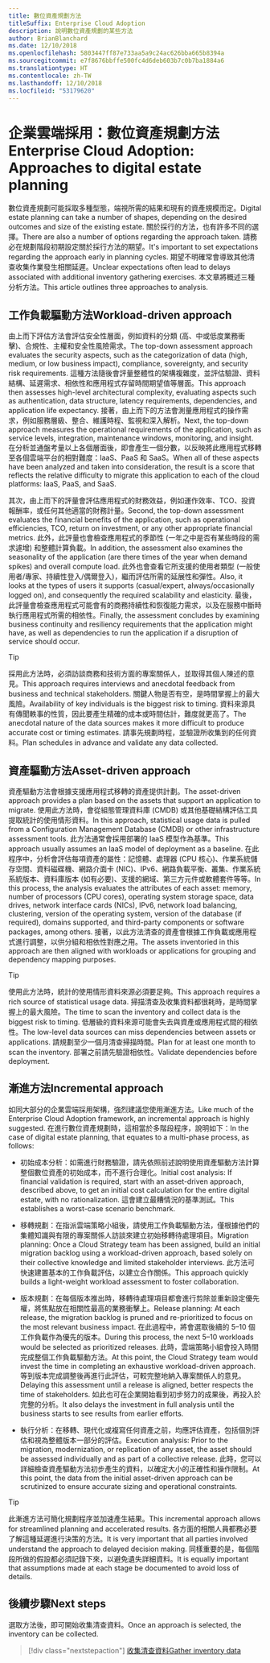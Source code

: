 ```yaml
---
title: 數位資產規劃方法
titleSuffix: Enterprise Cloud Adoption
description: 說明數位資產規劃的某些方法
author: BrianBlanchard
ms.date: 12/10/2018
ms.openlocfilehash: 5803447ff87e733aa5a9c24ac626bba665b8394a
ms.sourcegitcommit: e7f8676bbffe500fc4d6deb603b7c0b7ba1884a6
ms.translationtype: HT
ms.contentlocale: zh-TW
ms.lasthandoff: 12/10/2018
ms.locfileid: "53179620"
---
```

# <a name="enterprise-cloud-adoption-approaches-to-digital-estate-planning"></a><span data-ttu-id="86c87-103">企業雲端採用：數位資產規劃方法</span><span class="sxs-lookup"><span data-stu-id="86c87-103">Enterprise Cloud Adoption: Approaches to digital estate planning</span></span>

<span data-ttu-id="86c87-104">數位資產規劃可能採取多種型態，端視所需的結果和現有的資產規模而定。</span><span class="sxs-lookup"><span data-stu-id="86c87-104">Digital estate planning can take a number of shapes, depending on the desired outcomes and size of the existing estate.</span></span> <span data-ttu-id="86c87-105">關於採行的方法，也有許多不同的選擇。</span><span class="sxs-lookup"><span data-stu-id="86c87-105">There are also a number of options regarding the approach taken.</span></span> <span data-ttu-id="86c87-106">請務必在規劃階段初期設定關於採行方法的期望。</span><span class="sxs-lookup"><span data-stu-id="86c87-106">It's important to set expectations regarding the approach early in planning cycles.</span></span> <span data-ttu-id="86c87-107">期望不明確常會導致其他清查收集作業發生相關延遲。</span><span class="sxs-lookup"><span data-stu-id="86c87-107">Unclear expectations often lead to delays associated with additional inventory gathering exercises.</span></span> <span data-ttu-id="86c87-108">本文章將概述三種分析方法。</span><span class="sxs-lookup"><span data-stu-id="86c87-108">This article outlines three approaches to analysis.</span></span>

## <a name="workload-driven-approach"></a><span data-ttu-id="86c87-109">工作負載驅動方法</span><span class="sxs-lookup"><span data-stu-id="86c87-109">Workload-driven approach</span></span>

<span data-ttu-id="86c87-110">由上而下評估方法會評估安全性層面，例如資料的分類 (高、中或低度業務衝擊)、合規性、主權和安全性風險需求。</span><span class="sxs-lookup"><span data-stu-id="86c87-110">The top-down assessment approach evaluates the security aspects, such as the categorization of data (high, medium, or low business impact), compliance, sovereignty, and security risk requirements.</span></span> <span data-ttu-id="86c87-111">這種方法隨後會評量整體性的架構複雜度，並評估驗證、資料結構、延遲需求、相依性和應用程式存留時間期望值等層面。</span><span class="sxs-lookup"><span data-stu-id="86c87-111">This approach then assesses high-level architectural complexity, evaluating aspects such as authentication, data structure, latency requirements, dependencies, and application life expectancy.</span></span> <span data-ttu-id="86c87-112">接著，由上而下的方法會測量應用程式的操作需求，例如服務層級、整合、維護時程、監視和深入解析。</span><span class="sxs-lookup"><span data-stu-id="86c87-112">Next, the top-down approach measures the operational requirements of the application, such as service levels, integration, maintenance windows, monitoring, and insight.</span></span> <span data-ttu-id="86c87-113">在分析並通盤考量以上各個層面後，即會產生一個分數，以反映將此應用程式移轉至各個雲端平台的相對難度：IaaS、PaaS 和 SaaS。</span><span class="sxs-lookup"><span data-stu-id="86c87-113">When all of these aspects have been analyzed and taken into consideration, the result is a score that reflects the relative difficulty to migrate this application to each of the cloud platforms: IaaS, PaaS, and SaaS.</span></span>

<span data-ttu-id="86c87-114">其次，由上而下的評量會評估應用程式的財務效益，例如運作效率、TCO、投資報酬率，或任何其他適當的財務計量。</span><span class="sxs-lookup"><span data-stu-id="86c87-114">Second, the top-down assessment evaluates the financial benefits of the application, such as operational efficiencies, TCO, return on investment, or any other appropriate financial metrics.</span></span> <span data-ttu-id="86c87-115">此外，此評量也會檢查應用程式的季節性 (一年之中是否有某些時段的需求遽增) 和整體計算負載。</span><span class="sxs-lookup"><span data-stu-id="86c87-115">In addition, the assessment also examines the seasonality of the application (are there times of the year when demand spikes) and overall compute load.</span></span> <span data-ttu-id="86c87-116">此外也會查看它所支援的使用者類型 (一般使用者/專家、持續性登入/偶爾登入)，繼而評估所需的延展性和彈性。</span><span class="sxs-lookup"><span data-stu-id="86c87-116">Also, it looks at the types of users it supports (casual/expert, always/occasionally logged on), and consequently the required scalability and elasticity.</span></span> <span data-ttu-id="86c87-117">最後，此評量會檢查應用程式可能會有的商務持續性和恢復能力需求，以及在服務中斷時執行應用程式所需的相依性。</span><span class="sxs-lookup"><span data-stu-id="86c87-117">Finally, the assessment concludes by examining business continuity and resiliency requirements that the application might have, as well as dependencies to run the application if a disruption of service should occur.</span></span>

> [!TIP]
> <span data-ttu-id="86c87-118">採用此方法時，必須訪談商務和技術方面的專案關係人，並取得其個人陳述的意見。</span><span class="sxs-lookup"><span data-stu-id="86c87-118">This approach requires interviews and anecdotal feedback from business and technical stakeholders.</span></span> <span data-ttu-id="86c87-119">關鍵人物是否有空，是時間掌握上的最大風險。</span><span class="sxs-lookup"><span data-stu-id="86c87-119">Availability of key individuals is the biggest risk to timing.</span></span> <span data-ttu-id="86c87-120">資料來源具有傳聞軼事的性質，因此要產生精確的成本或時間估計，難度就更高了。</span><span class="sxs-lookup"><span data-stu-id="86c87-120">The anecdotal nature of the data sources makes it more difficult to produce accurate cost or timing estimates.</span></span> <span data-ttu-id="86c87-121">請事先規劃時程，並驗證所收集到的任何資料。</span><span class="sxs-lookup"><span data-stu-id="86c87-121">Plan schedules in advance and validate any data collected.</span></span>

## <a name="asset-driven-approach"></a><span data-ttu-id="86c87-122">資產驅動方法</span><span class="sxs-lookup"><span data-stu-id="86c87-122">Asset-driven approach</span></span>

<span data-ttu-id="86c87-123">資產驅動方法會根據支援應用程式移轉的資產提供計劃。</span><span class="sxs-lookup"><span data-stu-id="86c87-123">The asset-driven approach provides a plan based on the assets that support an application to migrate.</span></span> <span data-ttu-id="86c87-124">使用此方法時，會從組態管理資料庫 (CMDB) 或其他基礎結構評估工具提取統計的使用情形資料。</span><span class="sxs-lookup"><span data-stu-id="86c87-124">In this approach, statistical usage data is pulled from a Configuration Management Database (CMDB) or other infrastructure assessment tools.</span></span> <span data-ttu-id="86c87-125">此方法通常會採用部署的 IaaS 模型作為基準。</span><span class="sxs-lookup"><span data-stu-id="86c87-125">This approach usually assumes an IaaS model of deployment as a baseline.</span></span> <span data-ttu-id="86c87-126">在此程序中，分析會評估每項資產的屬性：記憶體、處理器 (CPU 核心)、作業系統儲存空間、資料磁碟機、網路介面卡 (NIC)、IPv6、網路負載平衡、叢集、作業系統系統版本、資料庫版本 (如有必要)、支援的網域、第三方元件或軟體套件等等。</span><span class="sxs-lookup"><span data-stu-id="86c87-126">In this process, the analysis evaluates the attributes of each asset: memory, number of processors (CPU cores), operating system storage space, data drives, network interface cards (NICs), IPv6, network load balancing, clustering, version of the operating system, version of the database (if required), domains supported, and third-party components or software packages, among others.</span></span> <span data-ttu-id="86c87-127">接著，以此方法清查的資產會根據工作負載或應用程式進行調整，以供分組和相依性對應之用。</span><span class="sxs-lookup"><span data-stu-id="86c87-127">The assets inventoried in this approach are then aligned with workloads or applications for grouping and dependency mapping purposes.</span></span>

> [!TIP]
> <span data-ttu-id="86c87-128">使用此方法時，統計的使用情形資料來源必須要足夠。</span><span class="sxs-lookup"><span data-stu-id="86c87-128">This approach requires a rich source of statistical usage data.</span></span> <span data-ttu-id="86c87-129">掃描清查及收集資料都很耗時，是時間掌握上的最大風險。</span><span class="sxs-lookup"><span data-stu-id="86c87-129">The time to scan the inventory and collect data is the biggest risk to timing.</span></span> <span data-ttu-id="86c87-130">低層級的資料來源可能會失去與資產或應用程式間的相依性。</span><span class="sxs-lookup"><span data-stu-id="86c87-130">The low-level data sources can miss dependencies between assets or applications.</span></span> <span data-ttu-id="86c87-131">請規劃至少一個月清查掃描時間。</span><span class="sxs-lookup"><span data-stu-id="86c87-131">Plan for at least one month to scan the inventory.</span></span> <span data-ttu-id="86c87-132">部署之前請先驗證相依性。</span><span class="sxs-lookup"><span data-stu-id="86c87-132">Validate dependencies before deployment.</span></span>

## <a name="incremental-approach"></a><span data-ttu-id="86c87-133">漸進方法</span><span class="sxs-lookup"><span data-stu-id="86c87-133">Incremental approach</span></span>

<span data-ttu-id="86c87-134">如同大部分的企業雲端採用架構，強烈建議您使用漸進方法。</span><span class="sxs-lookup"><span data-stu-id="86c87-134">Like much of the Enterprise Cloud Adoption framework, an incremental approach is highly suggested.</span></span> <span data-ttu-id="86c87-135">在進行數位資產規劃時，這相當於多階段程序，說明如下：</span><span class="sxs-lookup"><span data-stu-id="86c87-135">In the case of digital estate planning, that equates to a multi-phase process, as follows:</span></span>

- <span data-ttu-id="86c87-136">初始成本分析：如需進行財務驗證，請先依照前述說明使用資產驅動方法計算整個數位資產的初始成本，而不進行合理化。</span><span class="sxs-lookup"><span data-stu-id="86c87-136">Initial cost analysis: If financial validation is required, start with an asset-driven approach, described above, to get an initial cost calculation for the entire digital estate, with no rationalization.</span></span> <span data-ttu-id="86c87-137">這會建立最糟情況的基準測試。</span><span class="sxs-lookup"><span data-stu-id="86c87-137">This establishes a worst-case scenario benchmark.</span></span>

- <span data-ttu-id="86c87-138">移轉規劃：在指派雲端策略小組後，請使用工作負載驅動方法，僅根據他們的集體知識與有限的專案關係人訪談來建立初始移轉待處理項目。</span><span class="sxs-lookup"><span data-stu-id="86c87-138">Migration planning: Once a Cloud Strategy team has been assigned, build an initial migration backlog using a workload-driven approach, based solely on their collective knowledge and limited stakeholder interviews.</span></span> <span data-ttu-id="86c87-139">此方法可快速建置基本的工作負載評估，以建立合作關係。</span><span class="sxs-lookup"><span data-stu-id="86c87-139">This approach quickly builds a light-weight workload assessment to foster collaboration.</span></span>

- <span data-ttu-id="86c87-140">版本規劃：在每個版本推出時，移轉待處理項目都會進行剪除並重新設定優先權，將焦點放在相關性最高的業務衝擊上。</span><span class="sxs-lookup"><span data-stu-id="86c87-140">Release planning: At each release, the migration backlog is pruned and re-prioritized to focus on the most relevant business impact.</span></span> <span data-ttu-id="86c87-141">在此過程中，將會選取後續的 5&ndash;10 個工作負載作為優先的版本。</span><span class="sxs-lookup"><span data-stu-id="86c87-141">During this process, the next 5&ndash;10 workloads would be selected as prioritized releases.</span></span> <span data-ttu-id="86c87-142">此時，雲端策略小組會投入時間完成整個工作負載驅動方法。</span><span class="sxs-lookup"><span data-stu-id="86c87-142">At this point, the Cloud Strategy team would invest the time in completing an exhaustive workload-driven approach.</span></span> <span data-ttu-id="86c87-143">等到版本完成調整後再進行此評估，可較完整地納入專案關係人的意見。</span><span class="sxs-lookup"><span data-stu-id="86c87-143">Delaying this assessment until a release is aligned, better respects the time of stakeholders.</span></span> <span data-ttu-id="86c87-144">如此也可在企業開始看到初步努力的成果後，再投入於完整的分析。</span><span class="sxs-lookup"><span data-stu-id="86c87-144">It also delays the investment in full analysis until the business starts to see results from earlier efforts.</span></span>

- <span data-ttu-id="86c87-145">執行分析：在移轉、現代化或複寫任何資產之前，均應評估資產，包括個別評估和視為整體版本一部分的評估。</span><span class="sxs-lookup"><span data-stu-id="86c87-145">Execution analysis: Prior to the migration, modernization, or replication of any asset, the asset should be assessed individually and as part of a collective release.</span></span> <span data-ttu-id="86c87-146">此時，您可以詳細檢查資產驅動方法初步產生的資料，以確定大小的正確性和操作限制。</span><span class="sxs-lookup"><span data-stu-id="86c87-146">At this point, the data from the initial asset-driven approach can be scrutinized to ensure accurate sizing and operational constraints.</span></span>

> [!TIP]
> <span data-ttu-id="86c87-147">此漸進方法可簡化規劃程序並加速產生結果。</span><span class="sxs-lookup"><span data-stu-id="86c87-147">This incremental approach allows for streamlined planning and accelerated results.</span></span> <span data-ttu-id="86c87-148">各方面的相關人員都務必要了解這種延遲進行決策的方法。</span><span class="sxs-lookup"><span data-stu-id="86c87-148">It is very important that all parties involved understand the approach to delayed decision making.</span></span> <span data-ttu-id="86c87-149">同樣重要的是，每個階段所做的假設都必須記錄下來，以避免遺失詳細資料。</span><span class="sxs-lookup"><span data-stu-id="86c87-149">It is equally important that assumptions made at each stage be documented to avoid loss of details.</span></span>

## <a name="next-steps"></a><span data-ttu-id="86c87-150">後續步驟</span><span class="sxs-lookup"><span data-stu-id="86c87-150">Next steps</span></span>

<span data-ttu-id="86c87-151">選取方法後，即可開始收集清查資料。</span><span class="sxs-lookup"><span data-stu-id="86c87-151">Once an approach is selected, the inventory can be collected.</span></span>

> [!div class="nextstepaction"]
> [<span data-ttu-id="86c87-152">收集清查資料</span><span class="sxs-lookup"><span data-stu-id="86c87-152">Gather inventory data</span></span>](inventory.md)